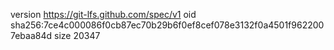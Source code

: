 version https://git-lfs.github.com/spec/v1
oid sha256:7ce4c000086f0cb87ec70b29b6f0ef8cef078e3132f0a4501f9622007ebaa84d
size 20347
